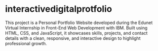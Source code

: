 # interactivedigitalprotfolio
This project is a Personal Portfolio Website developed during the Edunet Virtual Internship in Front-End Web Development with IBM. Built using HTML, CSS, and JavaScript, it showcases skills, projects, and contact details with a clean, responsive, and interactive design to highlight professional growth.

